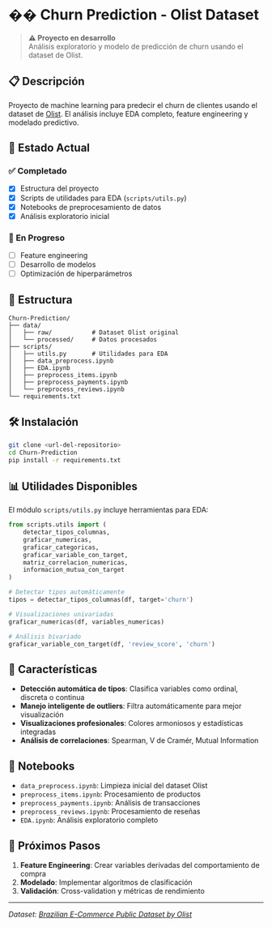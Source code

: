 # �� Churn Prediction - Olist Dataset

> **⚠️ Proyecto en desarrollo**  
> Análisis exploratorio y modelo de predicción de churn usando el dataset de Olist.

## 📋 Descripción

Proyecto de machine learning para predecir el churn de clientes usando el dataset de [Olist](https://www.kaggle.com/datasets/olistbr/brazilian-ecommerce). El análisis incluye EDA completo, feature engineering y modelado predictivo.

## 🚧 Estado Actual

### ✅ Completado
- [x] Estructura del proyecto
- [x] Scripts de utilidades para EDA (`scripts/utils.py`)
- [x] Notebooks de preprocesamiento de datos
- [x] Análisis exploratorio inicial

### 🔄 En Progreso
- [ ] Feature engineering
- [ ] Desarrollo de modelos
- [ ] Optimización de hiperparámetros

## 📁 Estructura

```
Churn-Prediction/
├── data/
│   ├── raw/           # Dataset Olist original
│   └── processed/     # Datos procesados
├── scripts/
│   ├── utils.py       # Utilidades para EDA
│   ├── data_preprocess.ipynb
│   ├── EDA.ipynb
│   ├── preprocess_items.ipynb
│   ├── preprocess_payments.ipynb
│   └── preprocess_reviews.ipynb
└── requirements.txt
```

## 🛠️ Instalación

```bash
git clone <url-del-repositorio>
cd Churn-Prediction
pip install -r requirements.txt
```

## 📊 Utilidades Disponibles

El módulo `scripts/utils.py` incluye herramientas para EDA:

```python
from scripts.utils import (
    detectar_tipos_columnas,
    graficar_numericas,
    graficar_categoricas,
    graficar_variable_con_target,
    matriz_correlacion_numericas,
    informacion_mutua_con_target
)

# Detectar tipos automáticamente
tipos = detectar_tipos_columnas(df, target='churn')

# Visualizaciones univariadas
graficar_numericas(df, variables_numericas)

# Análisis bivariado
graficar_variable_con_target(df, 'review_score', 'churn')
```

## 🔧 Características

- **Detección automática de tipos**: Clasifica variables como ordinal, discreta o continua
- **Manejo inteligente de outliers**: Filtra automáticamente para mejor visualización
- **Visualizaciones profesionales**: Colores armoniosos y estadísticas integradas
- **Análisis de correlaciones**: Spearman, V de Cramér, Mutual Information

## 📝 Notebooks

- `data_preprocess.ipynb`: Limpieza inicial del dataset Olist
- `preprocess_items.ipynb`: Procesamiento de productos
- `preprocess_payments.ipynb`: Análisis de transacciones
- `preprocess_reviews.ipynb`: Procesamiento de reseñas
- `EDA.ipynb`: Análisis exploratorio completo

## 🚀 Próximos Pasos

1. **Feature Engineering**: Crear variables derivadas del comportamiento de compra
2. **Modelado**: Implementar algoritmos de clasificación
3. **Validación**: Cross-validation y métricas de rendimiento

---

*Dataset: [Brazilian E-Commerce Public Dataset by Olist](https://www.kaggle.com/datasets/olistbr/brazilian-ecommerce)*